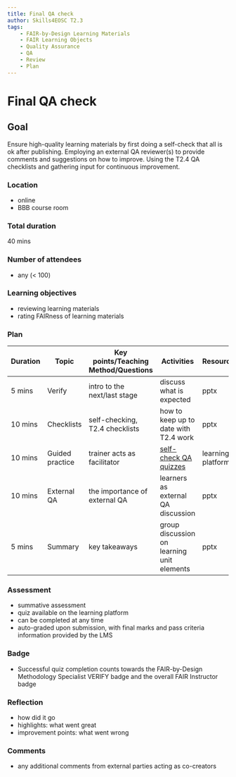 ```yaml
---
title: Final QA check
author: Skills4EOSC T2.3
tags: 
    - FAIR-by-Design Learning Materials
    - FAIR Learning Objects
    - Quality Assurance
    - QA
    - Review    
    - Plan
---
```


# Final QA check

## Goal

Ensure high-quality learning materials by first doing a self-check that all is ok after publishing. Employing an external QA reviewer(s) to provide comments and suggestions on how to improve. Using the T2.4 QA checklists and gathering input for continuous improvement. 

### Location

- online
- BBB course room

### Total duration

40 mins

### Number of attendees

- any (< 100)

### Learning objectives

- reviewing learning materials
- rating FAIRness of learning materials

### Plan

| **Duration** | **Topic** | **Key points/Teaching Method/Questions** | **Activities** | **Resources** |
|---|---|---|---|---|
| 5 mins | Verify | intro to the next/last stage | discuss what is expected | pptx |
| 10 mins | Checklists | self-checking, T2.4 checklists | how to keep up to date with T2.4 work | pptx |
| 10 mins | Guided practice | trainer acts as facilitator | [self-check QA quizzes](FinalQAself-check.md) | learning platform |
| 10 mins | External QA | the importance of external QA | learners as external QA discussion | pptx |
| 5 mins | Summary | key takeaways | group discussion on learning unit elements | pptx |

### Assessment

- summative assessment
- quiz available on the learning platform
- can be completed at any time
- auto-graded upon submission, with final marks and pass criteria information provided by the LMS

### Badge

- Successful quiz completion counts towards the FAIR-by-Design Methodology Specialist VERIFY badge and the overall FAIR Instructor badge

### Reflection

- how did it go
- highlights: what went great
- improvement points: what went wrong

### Comments

- any additional comments from external parties acting as co-creators